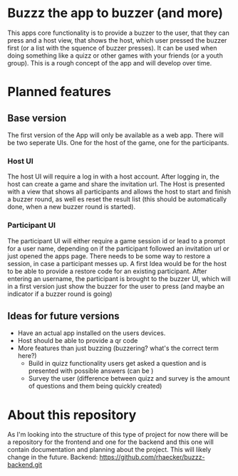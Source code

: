 # Buzzz the app to buzzer (and more)
This apps core functionality is to provide a buzzer to the user, that they can press and a host view, that shows the host, which user pressed the buzzer first (or a list with the squence of buzzer presses). It can be used when doing something like a quizz or other games with your friends (or a youth group).
This is a rough concept of the app and will develop over time. 
# Planned features
## Base version 
The first version of the App will only be available as a web app. There will be two seperate UIs. One for the host of the game, one for the participants.
### Host UI
The host UI will require a log in with a host account.
After logging in, the host can create a game and share the invitation url. The Host is presented with a view that shows all participants and allows the host to start and finish a buzzer round, as well es reset the result list (this should be automatically done, when a new buzzer round is started).
### Participant UI 
The participant UI will either require a game session id or lead to a prompt for a user name, depending on if the participant followed an invitation url or just opened the apps page. There needs to be some way to restore a session, in case a participant messes up. A first Idea would be for the host to be able to provide a restore code for an existing participant. 
After entering an username, the participant is brought to the buzzer UI, which will in a first version just show the buzzer for the user to press (and maybe an indicator if a buzzer round is going)
## Ideas for future versions
* Have an actual app installed on the users devices.
* Host should be able to provide a qr code
* More features than just buzzing (buzzering? what's the correct term here?)
  * Build in quizz functionality users get asked a question and is presented with possible answers (can be )
  * Survey the user (difference between quizz and survey is the amount of questions and them being quickly created)
# About this repository
As I'm looking into the structure of this type of project for now there will be a repository for the frontend and one for the backend and this one will contain documentation and planning about the project. This will likely change in the future.
Backend: https://github.com/rhaecker/buzzz-backend.git